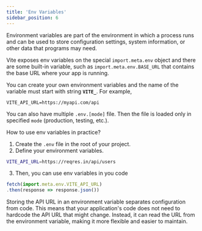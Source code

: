 ```yaml
---
title: 'Env Variables'
sidebar_position: 6
---
```

Environment variables are part of the environment in which a process runs and can be used to store configuration settings, system information, or other data that programs may need.

Vite exposes env variables on the special `import.meta.env` object and there are some built-in variable, such as `import.meta.env.BASE_URL` that contains the base URL where your app is running.

You can create your own environment variables and the name of the variable must start with string **`VITE_`**.
For example,
```
VITE_API_URL=https://myapi.com/api
```
You can also have multiple `.env.[mode]` file. Then the file is loaded only in specified `mode` (production, testing, etc.).

How to use env variables in practice?
1. Create the `.env` file in the root of your project.
2. Define your environment variables.
```bash title=".env"
VITE_API_URL=https://reqres.in/api/users
```
3. Then, you can use env variables in you code
```js
fetch(import.meta.env.VITE_API_URL)
.then(response => response.json())
```
 
Storing the API URL in an environment variable separates configuration from code. This means that your application's code does not need to hardcode the API URL that might change. Instead, it can read the URL from the environment variable, making it more flexible and easier to maintain.

